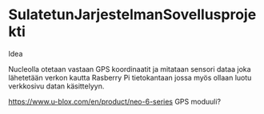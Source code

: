 # SulatetunJarjestelmanSovellusprojekti

Idea

Nucleolla otetaan vastaan GPS koordinaatit ja mitataan sensori dataa joka lähetetään verkon kautta Rasberry Pi tietokantaan jossa myös ollaan luotu verkkosivu datan käsittelyyn.

https://www.u-blox.com/en/product/neo-6-series GPS moduuli?
